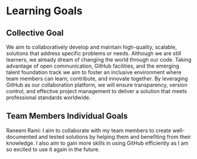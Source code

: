 # Learning Goals

## Collective Goal

 We aim to collaboratively develop and maintain high-quality, scalable, solutions that address specific problems or needs. Although we are still learners, we already dream of changing the world through our code. Taking advantage of open communication, GitHub facilities, and the emerging talent foundation track we aim to foster an inclusive environment where team members can learn, contribute, and innovate together. By leveraging GitHub as our collaboration platform, we will ensure transparency, version control, and effective project management to deliver a solution that meets professional standards worldwide.

## Team Members Individual Goals

Raneem Rami: I aim to collaborate with my team members to create well-documented and tested solutions by helping them and benefiting from their knowledge. I also aim to gain more skills in using GitHub efficiently as I am so excited to use it again in the future.
